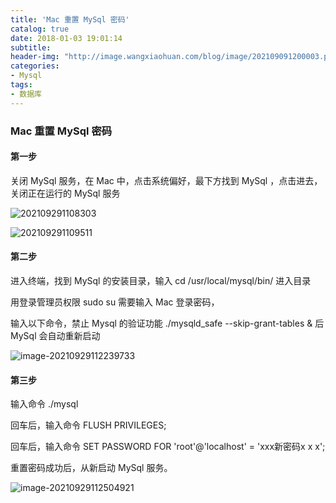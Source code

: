 ```yaml
---
title: 'Mac 重置 MySql 密码'
catalog: true
date: 2018-01-03 19:01:14
subtitle:
header-img: "http://image.wangxiaohuan.com/blog/image/202109091200003.png"
categories:
- Mysql
tags:
- 数据库
---
```




### Mac 重置 MySql 密码

#### 第一步

关闭 MySql 服务，在 Mac 中，点击系统偏好，最下方找到 MySql ，点击进去，关闭正在运行的 MySql 服务



![202109291108303](http://image.wangxiaohuan.com/blog/image/202109291108303.png)

![202109291109511](http://image.wangxiaohuan.com/blog/image/202109291109511.png)



#### 第二步

进入终端，找到 MySql 的安装目录，输入 cd /usr/local/mysql/bin/  进入目录 

用登录管理员权限 sudo su 需要输入 Mac 登录密码，

输入以下命令，禁止 Mysql 的验证功能 ./mysqld_safe --skip-grant-tables &  后MySql 会自动重新启动



![image-20210929112239733](http://image.wangxiaohuan.com/blog/image/202109291122719.png)



#### 第三步

输入命令 ./mysql

回车后，输入命令 FLUSH PRIVILEGES;

回车后，输入命令 SET PASSWORD FOR 'root'@'localhost' = 'xxx新密码x x x';

重置密码成功后，从新启动 MySql 服务。



![image-20210929112504921](http://image.wangxiaohuan.com/blog/image/202109291125759.png)

